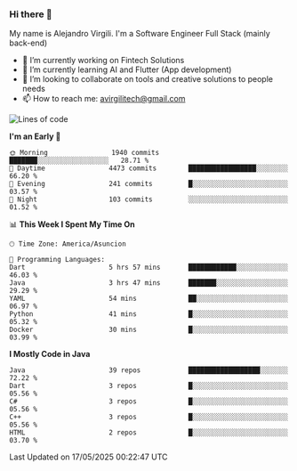 ### Hi there 👋

My name is Alejandro Virgili. I'm a Software Engineer Full Stack (mainly back-end)


- 🔭 I’m currently working on Fintech Solutions
- 🌱 I’m currently learning AI and Flutter (App development)
- 👯 I’m looking to collaborate on tools and creative solutions to people needs
- 📫 How to reach me: avirgilitech@gmail.com
  
<!--START_SECTION:waka-->
![Lines of code](https://img.shields.io/badge/From%20Hello%20World%20I%27ve%20Written-778.0%20thousand%20lines%20of%20code-blue)

**I'm an Early 🐤** 

```text
🌞 Morning                1940 commits        ███████░░░░░░░░░░░░░░░░░░   28.71 % 
🌆 Daytime                4473 commits        █████████████████░░░░░░░░   66.20 % 
🌃 Evening                241 commits         █░░░░░░░░░░░░░░░░░░░░░░░░   03.57 % 
🌙 Night                  103 commits         ░░░░░░░░░░░░░░░░░░░░░░░░░   01.52 % 
```


📊 **This Week I Spent My Time On** 

```text
🕑︎ Time Zone: America/Asuncion

💬 Programming Languages: 
Dart                     5 hrs 57 mins       ████████████░░░░░░░░░░░░░   46.03 % 
Java                     3 hrs 47 mins       ███████░░░░░░░░░░░░░░░░░░   29.29 % 
YAML                     54 mins             ██░░░░░░░░░░░░░░░░░░░░░░░   06.97 % 
Python                   41 mins             █░░░░░░░░░░░░░░░░░░░░░░░░   05.32 % 
Docker                   30 mins             █░░░░░░░░░░░░░░░░░░░░░░░░   03.99 % 
```

**I Mostly Code in Java** 

```text
Java                     39 repos            ██████████████████░░░░░░░   72.22 % 
Dart                     3 repos             █░░░░░░░░░░░░░░░░░░░░░░░░   05.56 % 
C#                       3 repos             █░░░░░░░░░░░░░░░░░░░░░░░░   05.56 % 
C++                      3 repos             █░░░░░░░░░░░░░░░░░░░░░░░░   05.56 % 
HTML                     2 repos             █░░░░░░░░░░░░░░░░░░░░░░░░   03.70 % 
```




 Last Updated on 17/05/2025 00:22:47 UTC
<!--END_SECTION:waka-->

